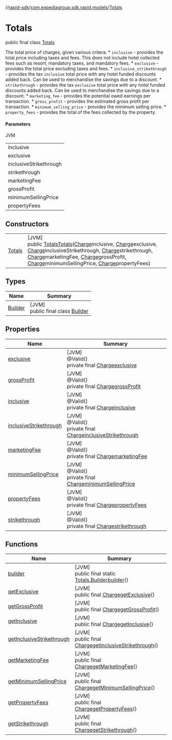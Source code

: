 //[rapid-sdk](../../../index.md)/[com.expediagroup.sdk.rapid.models](../index.md)/[Totals](index.md)

# Totals

public final class [Totals](index.md)

The total price of charges, given various critera. * `inclusive` - provides the total price including taxes and fees. This does not include hotel collected fees such as resort, mandatory taxes, and mandatory fees. * `exclusive` - provides the total price excluding taxes and fees. * `inclusive_strikethrough` - provides the tax `inclusive` total price with any hotel funded discounts added back. Can be used to merchandise the savings due to a discount. * `strikethrough` - provides the tax `exclusive` total price with any hotel funded discounts added back. Can be used to merchandise the savings due to a discount. * `marketing_fee` - provides the potential owed earnings per transaction. * `gross_profit` - provides the estimated gross profit per transaction. * `minimum_selling_price` - provides the minimum selling price. * `property_fees` - provides the total of the fees collected by the property.

#### Parameters

JVM

| |
|---|
| inclusive |
| exclusive |
| inclusiveStrikethrough |
| strikethrough |
| marketingFee |
| grossProfit |
| minimumSellingPrice |
| propertyFees |

## Constructors

| | |
|---|---|
| [Totals](-totals.md) | [JVM]<br>public [Totals](index.md)[Totals](-totals.md)([Charge](../-charge/index.md)inclusive, [Charge](../-charge/index.md)exclusive, [Charge](../-charge/index.md)inclusiveStrikethrough, [Charge](../-charge/index.md)strikethrough, [Charge](../-charge/index.md)marketingFee, [Charge](../-charge/index.md)grossProfit, [Charge](../-charge/index.md)minimumSellingPrice, [Charge](../-charge/index.md)propertyFees) |

## Types

| Name | Summary |
|---|---|
| [Builder](-builder/index.md) | [JVM]<br>public final class [Builder](-builder/index.md) |

## Properties

| Name | Summary |
|---|---|
| [exclusive](index.md#954620822%2FProperties%2F700308213) | [JVM]<br>@Valid()<br>private final [Charge](../-charge/index.md)[exclusive](index.md#954620822%2FProperties%2F700308213) |
| [grossProfit](index.md#-1071740404%2FProperties%2F700308213) | [JVM]<br>@Valid()<br>private final [Charge](../-charge/index.md)[grossProfit](index.md#-1071740404%2FProperties%2F700308213) |
| [inclusive](index.md#1123554312%2FProperties%2F700308213) | [JVM]<br>@Valid()<br>private final [Charge](../-charge/index.md)[inclusive](index.md#1123554312%2FProperties%2F700308213) |
| [inclusiveStrikethrough](index.md#1855223295%2FProperties%2F700308213) | [JVM]<br>@Valid()<br>private final [Charge](../-charge/index.md)[inclusiveStrikethrough](index.md#1855223295%2FProperties%2F700308213) |
| [marketingFee](index.md#-107967450%2FProperties%2F700308213) | [JVM]<br>@Valid()<br>private final [Charge](../-charge/index.md)[marketingFee](index.md#-107967450%2FProperties%2F700308213) |
| [minimumSellingPrice](index.md#-225503603%2FProperties%2F700308213) | [JVM]<br>@Valid()<br>private final [Charge](../-charge/index.md)[minimumSellingPrice](index.md#-225503603%2FProperties%2F700308213) |
| [propertyFees](index.md#-1228877628%2FProperties%2F700308213) | [JVM]<br>@Valid()<br>private final [Charge](../-charge/index.md)[propertyFees](index.md#-1228877628%2FProperties%2F700308213) |
| [strikethrough](index.md#31104385%2FProperties%2F700308213) | [JVM]<br>@Valid()<br>private final [Charge](../-charge/index.md)[strikethrough](index.md#31104385%2FProperties%2F700308213) |

## Functions

| Name | Summary |
|---|---|
| [builder](builder.md) | [JVM]<br>public final static [Totals.Builder](-builder/index.md)[builder](builder.md)() |
| [getExclusive](get-exclusive.md) | [JVM]<br>public final [Charge](../-charge/index.md)[getExclusive](get-exclusive.md)() |
| [getGrossProfit](get-gross-profit.md) | [JVM]<br>public final [Charge](../-charge/index.md)[getGrossProfit](get-gross-profit.md)() |
| [getInclusive](get-inclusive.md) | [JVM]<br>public final [Charge](../-charge/index.md)[getInclusive](get-inclusive.md)() |
| [getInclusiveStrikethrough](get-inclusive-strikethrough.md) | [JVM]<br>public final [Charge](../-charge/index.md)[getInclusiveStrikethrough](get-inclusive-strikethrough.md)() |
| [getMarketingFee](get-marketing-fee.md) | [JVM]<br>public final [Charge](../-charge/index.md)[getMarketingFee](get-marketing-fee.md)() |
| [getMinimumSellingPrice](get-minimum-selling-price.md) | [JVM]<br>public final [Charge](../-charge/index.md)[getMinimumSellingPrice](get-minimum-selling-price.md)() |
| [getPropertyFees](get-property-fees.md) | [JVM]<br>public final [Charge](../-charge/index.md)[getPropertyFees](get-property-fees.md)() |
| [getStrikethrough](get-strikethrough.md) | [JVM]<br>public final [Charge](../-charge/index.md)[getStrikethrough](get-strikethrough.md)() |
